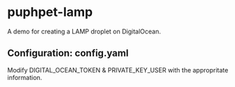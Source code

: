 # puphpet-lamp
A demo for creating a LAMP droplet on DigitalOcean.

## Configuration: config.yaml
Modify DIGITAL_OCEAN_TOKEN & PRIVATE_KEY_USER with the appropritate information.
